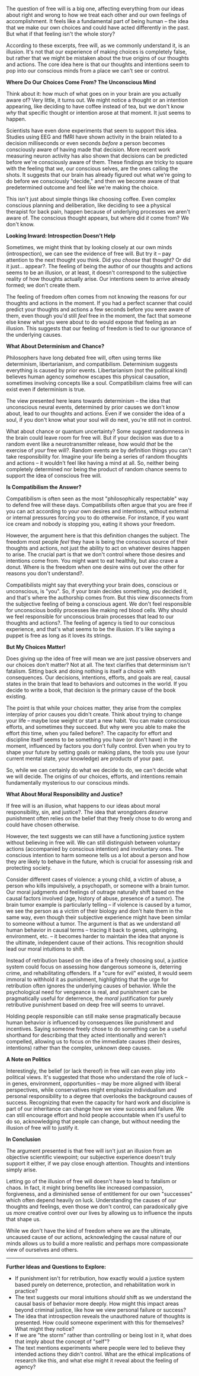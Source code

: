 The question of free will is a big one, affecting everything from our ideas about right and wrong to how we treat each other and our own feelings of accomplishment. It feels like a fundamental part of being human – the idea that we make our own choices and could have acted differently in the past. But what if that feeling isn't the whole story?

According to these excerpts, free will, as we commonly understand it, is an illusion. It's not that our experience of making choices is completely false, but rather that we might be mistaken about the true origins of our thoughts and actions. The core idea here is that our thoughts and intentions seem to pop into our conscious minds from a place we can't see or control.

**Where Do Our Choices Come From? The Unconscious Mind**

Think about it: how much of what goes on in your brain are you actually aware of? Very little, it turns out. We might notice a thought or an intention appearing, like deciding to have coffee instead of tea, but we don't know _why_ that specific thought or intention arose at that moment. It just seems to happen.

Scientists have even done experiments that seem to support this idea. Studies using EEG and fMRI have shown activity in the brain related to a decision milliseconds or even seconds _before_ a person becomes consciously aware of having made that decision. More recent work measuring neuron activity has also shown that decisions can be predicted before we're consciously aware of them. These findings are tricky to square with the feeling that _we_, our conscious selves, are the ones calling the shots. It suggests that our brain has already figured out what we're going to do before we consciously "decide," and then we become aware of that predetermined outcome and feel like we're making the choice.

This isn't just about simple things like choosing coffee. Even complex conscious planning and deliberation, like deciding to see a physical therapist for back pain, happen because of underlying processes we aren't aware of. The conscious thought appears, but where did _it_ come from? We don't know.

**Looking Inward: Introspection Doesn't Help**

Sometimes, we might think that by looking closely at our own minds (introspection), we can see the evidence of free will. But try it – pay attention to the next thought you think. Did you _choose_ that thought? Or did it just... appear?. The feeling of being the author of our thoughts and actions seems to be an illusion, or at least, it doesn't correspond to the subjective reality of how thoughts actually arise. Our intentions seem to arrive already formed; we don't create them.

The feeling of freedom often comes from not knowing the reasons for our thoughts and actions in the moment. If you had a perfect scanner that could predict your thoughts and actions a few seconds before you were aware of them, even though you'd still _feel_ free in the moment, the fact that someone else knew what you were about to do would expose that feeling as an illusion. This suggests that our feeling of freedom is tied to our ignorance of the underlying causes.

**What About Determinism and Chance?**

Philosophers have long debated free will, often using terms like determinism, libertarianism, and compatibilism. Determinism suggests everything is caused by prior events. Libertarianism (not the political kind) believes human agency somehow escapes this physical causation, sometimes involving concepts like a soul. Compatibilism claims free will can exist even if determinism is true.

The view presented here leans towards determinism – the idea that unconscious neural events, determined by prior causes we don't know about, lead to our thoughts and actions. Even if we consider the idea of a soul, if you don't know what your soul will do next, you're still not in control.

What about chance or quantum uncertainty? Some suggest randomness in the brain could leave room for free will. But if your decision was due to a random event like a neurotransmitter release, how would _that_ be the exercise of _your_ free will?. Random events are by definition things you can't take responsibility for. Imagine your life being a series of random thoughts and actions – it wouldn't feel like having a mind at all. So, neither being completely determined nor being the product of random chance seems to support the idea of conscious free will.

**Is Compatibilism the Answer?**

Compatibilism is often seen as the most "philosophically respectable" way to defend free will these days. Compatibilists often argue that you are free if you can act according to your own desires and intentions, without external or internal pressures forcing you to do otherwise. For instance, if you want ice cream and nobody is stopping you, eating it shows your freedom.

However, the argument here is that this definition changes the subject. The freedom most people _feel_ they have is being the conscious source of their thoughts and actions, not just the ability to act on whatever desires happen to arise. The crucial part is that we don't control where those desires and intentions come from. You might want to eat healthily, but also crave a donut. Where is the freedom when one desire wins out over the other for reasons you don't understand?.

Compatibilists might say that everything your brain does, conscious or unconscious, is "you". So, if your brain decides something, _you_ decided it, and that's where the authorship comes from. But this view disconnects from the subjective feeling of being a conscious agent. We don't feel responsible for unconscious bodily processes like making red blood cells. Why should we feel responsible for unconscious brain processes that lead to our thoughts and actions?. The feeling of agency is tied to our conscious experience, and that's what seems to be the illusion. It's like saying a puppet is free as long as it loves its strings.

**But My Choices Matter!**

Does giving up the idea of free will mean we are just passive observers and our choices don't matter? Not at all. The text clarifies that determinism isn't fatalism. Sitting back and doing nothing is itself a choice with consequences. Our decisions, intentions, efforts, and goals are real, causal states in the brain that lead to behaviors and outcomes in the world. If you decide to write a book, that decision is the primary cause of the book existing.

The point is that while your choices matter, they arise from the complex interplay of prior causes you didn't create. Think about trying to change your life – maybe lose weight or start a new habit. You can make conscious efforts, and sometimes they succeed. But why were you able to make the effort _this_ time, when you failed before?. The capacity for effort and discipline itself seems to be something you have (or don't have) in the moment, influenced by factors you don't fully control. Even when you try to shape your future by setting goals or making plans, the tools you use (your current mental state, your knowledge) are products of your past.

So, while we can certainly do what we decide to do, we can't decide what we will decide. The origins of our choices, efforts, and intentions remain fundamentally mysterious to our conscious minds.

**What About Moral Responsibility and Justice?**

If free will is an illusion, what happens to our ideas about moral responsibility, sin, and justice?. The idea that wrongdoers _deserve_ punishment often relies on the belief that they freely chose to do wrong and could have chosen otherwise.

However, the text suggests we can still have a functioning justice system without believing in free will. We can still distinguish between voluntary actions (accompanied by conscious intention) and involuntary ones. The conscious intention to harm someone tells us a lot about a person and how they are likely to behave in the future, which is crucial for assessing risk and protecting society.

Consider different cases of violence: a young child, a victim of abuse, a person who kills impulsively, a psychopath, or someone with a brain tumor. Our moral judgments and feelings of outrage naturally shift based on the causal factors involved (age, history of abuse, presence of a tumor). The brain tumor example is particularly telling – if violence is caused by a tumor, we see the person as a victim of their biology and don't hate them in the same way, even though their subjective experience might have been similar to someone without a tumor. The argument is that as we understand _all_ human behavior in causal terms – tracing it back to genes, upbringing, environment, etc. – it becomes harder to maintain the idea that anyone is the ultimate, independent cause of their actions. This recognition should lead our moral intuitions to shift.

Instead of retribution based on the idea of a freely choosing soul, a justice system could focus on assessing how dangerous someone is, deterring crime, and rehabilitating offenders. If a "cure for evil" existed, it would seem immoral to withhold it as punishment, highlighting that the urge for retribution often ignores the underlying causes of behavior. While the psychological need for vengeance is real, and punishment can be pragmatically useful for deterrence, the _moral_ justification for purely retributive punishment based on deep free will seems to unravel.

Holding people responsible can still make sense pragmatically because human behavior _is_ influenced by consequences like punishment and incentives. Saying someone freely chose to do something can be a useful shorthand for describing that they acted intentionally and weren't compelled, allowing us to focus on the immediate causes (their desires, intentions) rather than the complex, unknown deep causes.

**A Note on Politics**

Interestingly, the belief (or lack thereof) in free will can even play into political views. It's suggested that those who understand the role of luck – in genes, environment, opportunities – may be more aligned with liberal perspectives, while conservatives might emphasize individualism and personal responsibility to a degree that overlooks the background causes of success. Recognizing that even the capacity for hard work and discipline is part of our inheritance can change how we view success and failure. We can still encourage effort and hold people accountable when it's useful to do so, acknowledging that people can change, but without needing the illusion of free will to justify it.

**In Conclusion**

The argument presented is that free will isn't just an illusion from an objective scientific viewpoint; our subjective experience doesn't truly support it either, if we pay close enough attention. Thoughts and intentions simply arise.

Letting go of the illusion of free will doesn't have to lead to fatalism or chaos. In fact, it might bring benefits like increased compassion, forgiveness, and a diminished sense of entitlement for our own "successes" which often depend heavily on luck. Understanding the causes of our thoughts and feelings, even those we don't control, can paradoxically give us _more_ creative control over our lives by allowing us to influence the inputs that shape us.

While we don't have the kind of freedom where we are the ultimate, uncaused cause of our actions, acknowledging the causal nature of our minds allows us to build a more realistic and perhaps more compassionate view of ourselves and others.

---

**Further Ideas and Questions to Explore:**

- If punishment isn't for retribution, how exactly would a justice system based purely on deterrence, protection, and rehabilitation work in practice?
- The text suggests our moral intuitions _should_ shift as we understand the causal basis of behavior more deeply. How might this impact areas beyond criminal justice, like how we view personal failure or success?
- The idea that introspection reveals the unauthored nature of thoughts is presented. How could someone experiment with this for themselves? What might they notice?
- If we are "the storm" rather than controlling or being lost in it, what does that imply about the concept of "self"?
- The text mentions experiments where people were led to believe they intended actions they didn't control. What are the ethical implications of research like this, and what else might it reveal about the feeling of agency?
